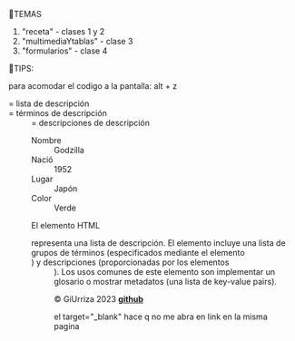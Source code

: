 🚀TEMAS
1) "receta" - clases 1 y 2
2) "multimediaYtablas" - clase 3
3) "formularios" - clase 4



🚀TIPS:
<!-- para comentar  sin tenes q escribir la etiqueta, hago crtl + } y se hace solo, ara deshacer marco lo-->

para acomodar el codigo a la pantalla: alt + z

<dl>= lista de descripción
<dt>= términos de descripción
<dd>= descripciones de descripción

<dl>
  <dt>Nombre</dt>
  <dd>Godzilla</dd>
  <dt>Nació</dt>
  <dd>1952</dd>
  <dt>Lugar</dt>
  <dd>Japón</dd>
  <dt>Color</dt>
  <dd>Verde</dd>
</dl>

El elemento HTML <dl> representa una lista de descripción. El elemento incluye una lista de grupos de términos (especificados mediante el elemento <dt>) y descripciones (proporcionadas por los elementos <dd>). Los usos comunes de este elemento son implementar un glosario o mostrar metadatos (una lista de key-value pairs).


<p>© GiUrriza 2023 <a href="https://github.com/Gigi-U" target="_blank"><b>github</b></a></p>
el target="_blank" hace q no me abra en link en la misma pagina
